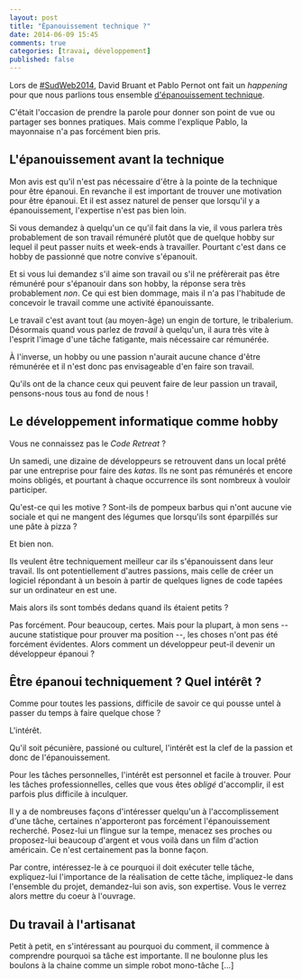 ```yaml
---
layout: post
title: "Épanouissement technique ?"
date: 2014-06-09 15:45
comments: true
categories: [travai, développement]
published: false
---
```


Lors de [#SudWeb2014](http://sudweb.fr/2014/), David Bruant et Pablo Pernot ont fait un _happening_ pour que nous parlions tous ensemble [d'épanouissement technique](http://www.areyouagile.com/2014/05/4-malaises-et-un-tres-bon-moment/).

C'était l'occasion de prendre la parole pour donner son point de vue ou partager ses bonnes pratiques. Mais comme l'explique Pablo, la mayonnaise n'a pas forcément bien pris.

L'épanouissement avant la technique
---

Mon avis est qu'il n'est pas nécessaire d'être à la pointe de la technique pour être épanoui. En revanche il est important de trouver une motivation pour être épanoui. Et il est assez naturel de penser que lorsqu'il y a épanouissement, l'expertise n'est pas bien loin.

Si vous demandez à quelqu'un ce qu'il fait dans la vie, il vous parlera très probablement de son travail rémunéré plutôt que de quelque hobby sur lequel il peut passer nuits et week-ends à travailler. Pourtant c'est dans ce hobby de passionné que notre convive s'épanouit.

Et si vous lui demandez s'il aime son travail ou s'il ne préfèrerait pas être rémunéré pour s'épanouir dans son hobby, la réponse sera très probablement _non_. Ce qui est bien dommage, mais il n'a pas l'habitude de concevoir le travail comme une activité épanouissante.

Le travail c'est avant tout (au moyen-âge) un engin de torture, le tribalerium. Désormais quand vous parlez de _travail_ à quelqu'un, il aura très vite à l'esprit l'image d'une tâche fatigante, mais nécessaire car rémunérée.

À l'inverse, un hobby ou une passion n'aurait aucune chance d'être rémunérée et il n'est donc pas envisageable d'en faire son travail.

Qu'ils ont de la chance ceux qui peuvent faire de leur passion un travail, pensons-nous tous au fond de nous !

Le développement informatique comme hobby
---

Vous ne connaissez pas le _Code Retreat_ ?

Un samedi, une dizaine de développeurs se retrouvent dans un local prêté par une entreprise pour faire des _katas_. Ils ne sont pas rémunérés et encore moins obligés, et pourtant à chaque occurrence ils sont nombreux à vouloir participer.

Qu'est-ce qui les motive ? Sont-ils de pompeux barbus qui n'ont aucune vie sociale et qui ne mangent des légumes que lorsqu'ils sont éparpillés sur une pâte à pizza ?

Et bien non.

Ils veulent être techniquement meilleur car ils s'épanouissent dans leur travail. Ils ont potentiellement d'autres passions, mais celle de créer un logiciel répondant à un besoin à partir de quelques lignes de code tapées sur un ordinateur en est une.

Mais alors ils sont tombés dedans quand ils étaient petits ?

Pas forcément. Pour beaucoup, certes. Mais pour la plupart, à mon sens -- aucune statistique pour prouver ma position --, les choses n'ont pas été forcément évidentes. Alors comment un développeur peut-il devenir un développeur épanoui ?

Être épanoui techniquement ? Quel intérêt ?
---

Comme pour toutes les passions, difficile de savoir ce qui pousse untel à passer du temps à faire quelque chose ?

L'intérêt.

Qu'il soit pécunière, passioné ou culturel, l'intérêt est la clef de la passion et donc de l'épanouissement.

Pour les tâches personnelles, l'intérêt est personnel et facile à trouver. Pour les tâches professionnelles, celles que vous êtes _obligé_ d'accomplir, il est parfois plus difficile à inculquer.

Il y a de nombreuses façons d'intéresser quelqu'un à l'accomplissement d'une tâche, certaines n'apporteront pas forcément l'épanouissement recherché. Posez-lui un flingue sur la tempe, menacez ses proches ou proposez-lui beaucoup d'argent et vous voilà dans un film d'action américain. Ce n'est certainement pas la bonne façon.

Par contre, intéressez-le à ce pourquoi il doit exécuter telle tâche, expliquez-lui l'importance de la réalisation de cette tâche, impliquez-le dans l'ensemble du projet, demandez-lui son avis, son expertise. Vous le verrez alors mettre du coeur à l'ouvrage.

Du travail à l'artisanat
---

Petit à petit, en s'intéressant au pourquoi du comment, il commence à comprendre pourquoi sa tâche est importante. Il ne boulonne plus les boulons à la chaine comme un simple robot mono-tâche [...]